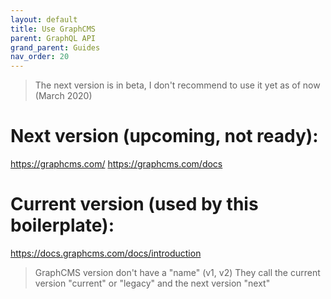 ```yaml
---
layout: default
title: Use GraphCMS
parent: GraphQL API
grand_parent: Guides
nav_order: 20
---
```


> The next version is in beta, I don't recommend to use it yet as of now (March 2020)

# Next version (upcoming, not ready):
https://graphcms.com/
https://graphcms.com/docs

# Current version (used by this boilerplate):
https://docs.graphcms.com/docs/introduction

> GraphCMS version don't have a "name" (v1, v2)
> They call the current version "current" or "legacy" and the next version "next"

